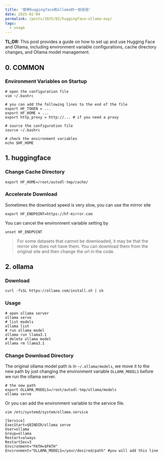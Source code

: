 ```yaml
---
title: '使用huggingface和ollama的一些经验'
date: 2025-02-04
permalink: /posts/2025/02/huggingface-ollama-exp/
tags:
  - usage
---
```


**TL;DR:** This post provides a guide on how to set up and use Hugging Face and Ollama, including environment variable configurations, cache directory changes, and Ollama model management.

<!--more-->

## 0. COMMON

### Environment Variables on Startup

```shell
# open the configuration file
vim ~/.bashrc

# you can add the following lines to the end of the file
export HF_TOKEN = ...
export HF_HOME = ...
export http_proxy = http://... # if you need a proxy

# source the configuration file
source ~/.bashrc

# check the environment variables
echo $HF_HOME
```

## 1. huggingface

### Change Cache Directory

```shell
export HF_HOME=/root/autodl-tmp/cache/
```

### Accelerate Download

Sometimes the download speed is very slow, you can use the mirror site

```shell
export HF_ENDPOINT=https://hf-mirror.com
```

You can cancel the environment variable setting by

```shell
unset HF_ENDPOINT
```

> For some datasets that cannot be downloaded, it may be that the mirror site does not have them. You can download them from the original site and then change the url in the code.

## 2. ollama

### Download

```shell
curl -fsSL https://ollama.com/install.sh | sh
```

### Usage

```shell
# open ollama server
ollama serve
# list models
ollama list
# run ollama model
ollama run llama3.1
# delete ollama model
ollama rm llama3.1
```

### Change Download Directory

The original ollama model path is in `~/.ollama/models`, we move it to the new path by just changing the environment variable `OLLAMA_MODELS` before we run the ollama server.

```shell
# the new path
export OLLAMA_MODELS=/root/autodl-tmp/ollama/models
ollama serve
```

Or you can add the environment variable to the service file.

```shell
vim /etc/systemd/system/ollama.service
```

```shell
[Service]
ExecStart=$BINDIR/ollama serve
User=ollama
Group=ollama
Restart=always
RestartSec=3
Environment="PATH=$PATH"
Environment="OLLAMA_MODELS=/your/desired/path" #you will add this line
```
